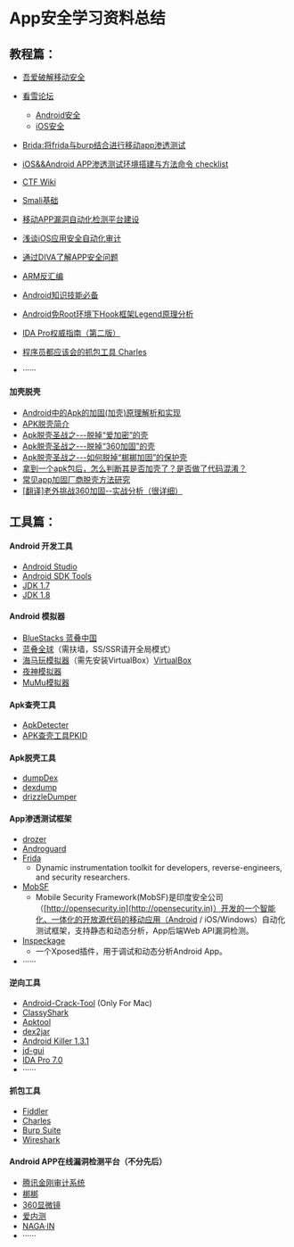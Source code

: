 # App安全学习资料总结

## 教程篇：

- [吾爱破解移动安全](https://www.52pojie.cn/thread-408645-1-1.html)


- [看雪论坛](https://bbs.pediy.com/)

    - [Android安全](https://bbs.pediy.com/forum-161.htm)
    - [iOS安全](https://bbs.pediy.com/forum-166.htm)


- [Brida:将frida与burp结合进行移动app渗透测试](http://www.4hou.com/penetration/6916.html)
- [iOS&&Android APP渗透测试环境搭建与方法命令 checklist](http://www.hackliu.com/?p=198)
- [CTF Wiki](https://ctf-wiki.github.io/ctf-wiki/android/basic_develop/basic_develop/)
- [Smali基础](https://ctf-wiki.github.io/ctf-wiki/android/basic_operating_mechanism/java_layer/smali/smali/)
- [移动APP漏洞自动化检测平台建设](https://security.tencent.com/index.php/blog/msg/109)
- [浅谈iOS应用安全自动化审计](https://security.tencent.com/index.php/blog/msg/105)
- [通过DIVA了解APP安全问题](http://www.mottoin.com/article/terminal/95379.html)
- [ARM反汇编](http://gslab.qq.com/portal.php?mod=view&aid=153)
- [Android知识技能必备](https://www.kancloud.cn/alex_wsc/android/344866)
- [Android免Root环境下Hook框架Legend原理分析](https://feicong.github.io/2017/02/12/legend/)
- [IDA Pro权威指南（第二版）](https://bbs.pediy.com/thread-194170.htm)
- [程序员都应该会的抓包工具 Charles](https://github.com/xiyouMc/PythonGuide/wiki/%E7%A8%8B%E5%BA%8F%E5%91%98%E9%83%BD%E5%BA%94%E8%AF%A5%E4%BC%9A%E7%9A%84%E6%8A%93%E5%8C%85%E5%B7%A5%E5%85%B7-Charles)
- ······

#### 加壳脱壳

- [Android中的Apk的加固(加壳)原理解析和实现](https://blog.csdn.net/jiangwei0910410003/article/details/48415225/)
- [APK脱壳简介](http://www.bigfog.info/2018/04/15/Apk%E8%84%B1%E5%A3%B3%E7%AE%80%E4%BB%8B/)
- [Apk脱壳圣战之---脱掉“爱加密”的壳](https://blog.csdn.net/jiangwei0910410003/article/details/51620236)
- [Apk脱壳圣战之---脱掉“360加固”的壳](https://blog.csdn.net/jiangwei0910410003/article/details/51769447)
- [Apk脱壳圣战之---如何脱掉“梆梆加固”的保护壳](https://blog.csdn.net/jiangwei0910410003/article/details/54409957)
- [拿到一个apk包后，怎么判断其是否加壳了？是否做了代码混淆？](https://www.zhihu.com/question/26438444)
- [常见app加固厂商脱壳方法研究](https://paper.seebug.org/44/)
- [[翻译]老外挑战360加固--实战分析（很详细）](https://bbs.pediy.com/thread-225561.htm)


##

## 工具篇：


#### Android 开发工具

- [Android Studio](https://developer.android.com/studio/#downloads)
- [Android SDK Tools](http://www.androiddevtools.cn/)
- [JDK 1.7](http://www.oracle.com/technetwork/java/javase/downloads/java-archive-downloads-javase7-521261.html)
- [JDK 1.8](http://www.oracle.com/technetwork/pt/java/javase/downloads/jdk8-downloads-2133151.html)


#### Android 模拟器

- [BlueStacks 蓝叠中国](http://www.bluestacks.cn/)
- [蓝叠全球](https://www.bluestacks.com/)（需扶墙，SS/SSR请开全局模式）
- [海马玩模拟器](http://droid4x.haimawan.com/)（需先安装VirtualBox）[VirtualBox](https://www.virtualbox.org/)
- [夜神模拟器](https://www.yeshen.com/)
- [MuMu模拟器](http://mumu.163.com/)


#### Apk查壳工具

- [ApkDetecter](https://github.com/Andy10101/ApkDetecter)
- [APK查壳工具PKID](https://xz.aliyun.com/t/2095)

#### Apk脱壳工具

- [dumpDex](https://github.com/WrBug/dumpDex)
- [dexdump](https://github.com/smartdone/dexdump)
- [drizzleDumper](https://github.com/DrizzleRisk/drizzleDumper)


#### App渗透测试框架 

- [drozer](https://github.com/mwrlabs/drozer)
- [Androguard](https://github.com/androguard/androguard)
- [Frida](https://github.com/frida/frida)
    - Dynamic instrumentation toolkit for developers, reverse-engineers, and security researchers.
- [MobSF](https://github.com/MobSF/Mobile-Security-Framework-MobSF)
    - Mobile Security Framework(MobSF)是印度安全公司（[http://opensecurity.in](http://opensecurity.in)）开发的一个智能化、一体化的开放源代码的移动应用（Android / iOS/Windows）自动化测试框架，支持静态和动态分析，App后端Web API漏洞检测。
- [Inspeckage](https://github.com/ac-pm/Inspeckage)
    - 一个Xposed插件，用于调试和动态分析Android App。 
- ······

#### 逆向工具

- [Android-Crack-Tool](https://github.com/Jermic/Android-Crack-Tool)   (Only For Mac)
- [ClassyShark](https://github.com/google/android-classyshark/)
- [Apktool](https://ibotpeaches.github.io/Apktool/)
- [dex2jar](https://github.com/pxb1988/dex2jar)
- [Android Killer 1.3.1](https://down.52pojie.cn/Tools/Android_Tools/AndroidKiller_v1.3.1.zip)
- [jd-gui](http://jd.benow.ca/)
- [IDA Pro 7.0](https://www.52pojie.cn/thread-675251-1-1.html)
- ······


#### 抓包工具

- [Fiddler](https://www.techspot.com/downloads/5461-fiddler.html)
- [Charles](https://www.charlesproxy.com/download/latest-release/)
- [Burp Suite](https://portswigger.net/burp) 
- [Wireshark](https://www.wireshark.org/#download)


#### Android APP在线漏洞检测平台（不分先后）

- [腾讯金刚审计系统](https://service.security.tencent.com/kingkong)
- [梆梆](https://dev.bangcle.com/)
- [360显微镜](http://appscan.360.cn/)
- [爱内测](http://www.ineice.com/)
- [NAGA·IN](http://www.ineice.com/)
- ······
